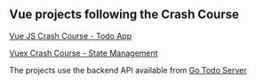 ## Vue projects following the Crash Course

[Vue JS Crash Course - Todo App](https://www.youtube.com/watch?v=Wy9q22isx3U)

[Vuex Crash Course - State Management](https://www.youtube.com/watch?v=5lVQgZzLMHc)

The projects use the backend API available from [Go Todo Server](https://github.com/flacontreras/go_todo_server)